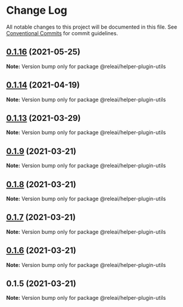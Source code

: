 # Change Log

All notable changes to this project will be documented in this file.
See [Conventional Commits](https://conventionalcommits.org) for commit guidelines.

## [0.1.16](https://github.com/rele-ai/cli/compare/v0.1.15...v0.1.16) (2021-05-25)

**Note:** Version bump only for package @releai/helper-plugin-utils





## [0.1.14](https://github.com/rele-ai/cli/compare/v0.1.13...v0.1.14) (2021-04-19)

**Note:** Version bump only for package @releai/helper-plugin-utils





## [0.1.13](https://github.com/rele-ai/cli/compare/v0.1.12...v0.1.13) (2021-03-29)

**Note:** Version bump only for package @releai/helper-plugin-utils





## [0.1.9](https://github.com/rele-ai/cli/compare/v0.1.8...v0.1.9) (2021-03-21)

**Note:** Version bump only for package @releai/helper-plugin-utils





## [0.1.8](https://github.com/rele-ai/cli/compare/v0.1.5...v0.1.8) (2021-03-21)

**Note:** Version bump only for package @releai/helper-plugin-utils





## [0.1.7](https://github.com/rele-ai/cli/compare/v0.1.5...v0.1.7) (2021-03-21)

**Note:** Version bump only for package @releai/helper-plugin-utils





## [0.1.6](https://github.com/rele-ai/cli/compare/v0.1.5...v0.1.6) (2021-03-21)

**Note:** Version bump only for package @releai/helper-plugin-utils





## 0.1.5 (2021-03-21)

**Note:** Version bump only for package @releai/helper-plugin-utils

